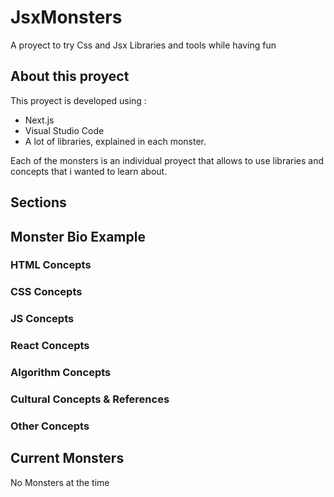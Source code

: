 # JsxMonsters
A proyect to try Css and Jsx Libraries and tools while having fun

## About this proyect
This proyect is developed using :
 * Next.js
 * Visual Studio Code
 * A lot of libraries, explained in each monster.

Each of the monsters is an individual proyect that allows to use libraries and concepts that i wanted to learn about.

## Sections

## Monster Bio Example

### HTML Concepts

### CSS Concepts

### JS Concepts

### React Concepts

### Algorithm Concepts

### Cultural Concepts & References

### Other Concepts

## Current Monsters

No Monsters at the time
